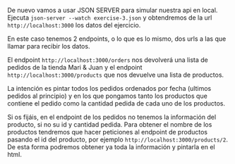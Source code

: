 De nuevo vamos a usar JSON SERVER para simular nuestra api en local. Ejecuta ``json-server --watch exercise-3.json`` y obtendremos de la url `http://localhost:3000` los datos del ejercicio.

En este caso tenemos 2 endpoints, o lo que es lo mismo, dos urls a las que llamar para recibir los datos.

El endpoint `http://localhost:3000/orders` nos devolverá una lista de pedidos de la tienda Mari & Juan y el endpoint `http://localhost:3000/products` que nos devuelve una lista de productos.

La intención es pintar todos los pedidos ordenados por fecha (ultimos pedidos al principio) y en los que pongamos tanto los productos que contiene el pedido como la cantidad pedida de cada uno de los productos.

Si os fijáis, en el endpoint de los pedidos no tenemos la información del producto, si no su id y cantidad pedida. Para obtener el nombre de los productos tendremos que hacer peticiones al endpoint de productos pasando el id del producto, por ejemplo ``http://localhost:3000/products/2``. De esta forma podremos obtener ya toda la información y pintarla en el html.
